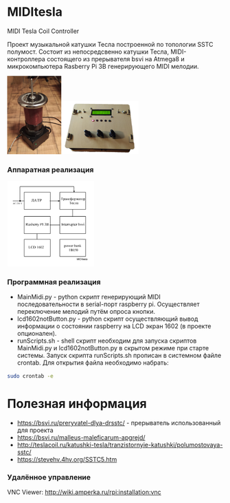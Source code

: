 # MIDItesla
MIDI Tesla Coil Controller

Проект музыкальной катушки Тесла построенной по топологии SSTC полумост. Состоит из непосредсвенно катушки Тесла, MIDI-контроллера состоящего из прерывателя bsvi на Atmega8 и микрокомпьютера Rasberry Pi 3B генерирующего MIDI мелодии.

<img src="https://github.com/sergey12malyshev/MIDItesla//raw/master/images/КТ.jpg" width=25% height=25%> <img src="https://github.com/sergey12malyshev/MIDItesla//raw/master/images/Пульт.jpg" width=35% height=35%>


### Аппаратная реализация ###

<img src="https://github.com/sergey12malyshev/MIDItesla//raw/master/schemes/Cхема_структурная.BMP" width=40% height=40%>

### Программная реализация ###
* MainMidi.py - python скрипт генерирующий MIDI последовательности в serial-порт raspberry pi. Осуществляет переключение мелодий путём опроса кнопки.
* lcd1602notButton.py - python скрипт осуществляющий вывод информации о состоянии raspberry на LCD экран 1602 (в проекте опционален).
* runScripts.sh - shell скрипт необходим для запуска скриптов MainMidi.py и lcd1602notButton.py в скрытом режиме при старте системы.
Запуск скрипта runScripts.sh прописан в системном файле crontab. Для открытия файла необходимо набрать:
```bash
sudo crontab -e
```
# Полезная информация
* https://bsvi.ru/preryvatel-dlya-drsstc/ - прерыватель использованный для проекта
* https://bsvi.ru/malleus-maleficarum-apgrejd/
* http://teslacoil.ru/katushki-tesla/tranzistornyie-katushki/polumostovaya-sstc/ 
* https://stevehv.4hv.org/SSTC5.htm

### Удалённое управление
VNC Viewer: http://wiki.amperka.ru/rpi:installation:vnc
